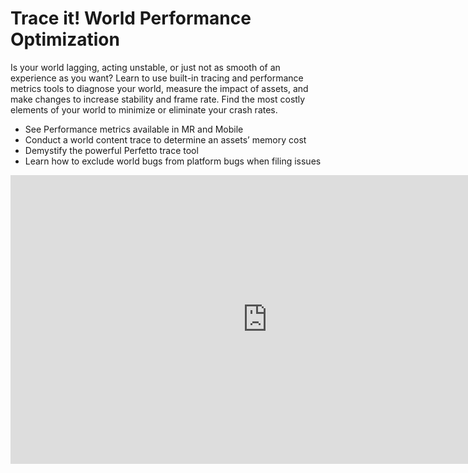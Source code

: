 # Trace it! World Performance Optimization

Is your world lagging, acting unstable, or just not as smooth of an experience as you want? Learn to use built-in tracing and performance metrics tools to diagnose your world, measure the impact of assets, and make changes to increase stability and frame rate. Find the most costly elements of your world to minimize or eliminate your crash rates.

- See Performance metrics available in MR and Mobile
- Conduct a world content trace to determine an assets’ memory cost
- Demystify the powerful Perfetto trace tool
- Learn how to exclude world bugs from platform bugs when filing issues

 <iframe width="821" height="462" src="https://www.youtube.com/embed/LUptEBcncsI" title="Workshop: Trace it! World Performance Optimization with PigeonNo12" frameborder="0" allow="accelerometer; autoplay; clipboard-write; encrypted-media; gyroscope; picture-in-picture; web-share" referrerpolicy="strict-origin-when-cross-origin" allowfullscreen></iframe>
